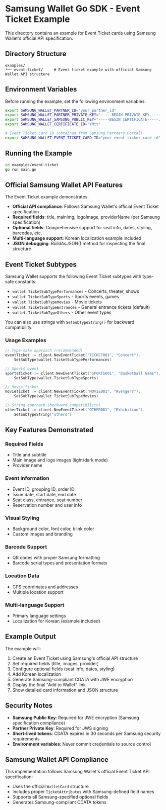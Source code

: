 # Samsung Wallet Go SDK - Event Ticket Example

This directory contains an example for Event Ticket cards using Samsung Wallet's official API specification.

## Directory Structure

```
examples/
└── event-ticket/     # Event ticket example with official Samsung Wallet API structure
```

## Environment Variables

Before running the example, set the following environment variables:

```bash
export SAMSUNG_WALLET_PARTNER_ID="your_partner_id"
export SAMSUNG_WALLET_PARTNER_PRIVATE_KEY="-----BEGIN PRIVATE KEY-----..."
export SAMSUNG_WALLET_SAMSUNG_PUBLIC_KEY="-----BEGIN CERTIFICATE-----..."
export SAMSUNG_WALLET_CERTIFICATE_ID="YMtt"

# Event Ticket Card ID (obtained from Samsung Partners Portal)
export SAMSUNG_WALLET_EVENT_TICKET_CARD_ID="your_event_ticket_card_id"
```

## Running the Example

```bash
cd examples/event-ticket
go run main.go
```

## Official Samsung Wallet API Features

The Event Ticket example demonstrates:

- **Official API compliance**: Follows Samsung Wallet's official Event Ticket specification
- **Required fields**: title, mainImg, logoImage, providerName (per Samsung specification)
- **Optional fields**: Comprehensive support for seat info, dates, styling, barcodes, etc.
- **Multi-language support**: Korean localization example included
- **JSON debugging**: BuildAsJSON() method for inspecting the final structure

## Event Ticket Subtypes

Samsung Wallet supports the following Event Ticket subtypes with type-safe constants:

- `wallet.TicketSubTypePerformances` - Concerts, theater, shows
- `wallet.TicketSubTypeSports` - Sports events, games
- `wallet.TicketSubTypeMovies` - Movie tickets
- `wallet.TicketSubTypeEntrances` - General entrance tickets (default)
- `wallet.TicketSubTypeOthers` - Other event types

You can also use strings with `SetSubTypeString()` for backward compatibility.

### Usage Examples

```go
// Type-safe approach (recommended)
eventTicket := client.NewEventTicket("TICKET001", "Concert").
    SetSubType(wallet.TicketSubTypePerformances)

// Sports event
sportsTicket := client.NewEventTicket("SPORTS001", "Basketball Game").
    SetSubType(wallet.TicketSubTypeSports)

// Movie ticket
movieTicket := client.NewEventTicket("MOVIE001", "Avengers").
    SetSubType(wallet.TicketSubTypeMovies)

// String approach (backward compatibility)
otherTicket := client.NewEventTicket("OTHER001", "Exhibition").
    SetSubTypeString("others")
```

## Key Features Demonstrated

### Required Fields

- Title and subtitle
- Main image and logo images (light/dark mode)
- Provider name

### Event Information

- Event ID, grouping ID, order ID
- Issue date, start date, end date
- Seat class, entrance, seat number
- Reservation number and user info

### Visual Styling

- Background color, font color, blink color
- Custom images and branding

### Barcode Support

- QR codes with proper Samsung formatting
- Barcode serial types and presentation formats

### Location Data

- GPS coordinates and addresses
- Multiple location support

### Multi-language Support

- Primary language settings
- Localization for Korean (example included)

## Example Output

The example will:

1. Create an Event Ticket using Samsung's official API structure
2. Set required fields (title, images, provider)
3. Configure optional fields (seat info, dates, styling)
4. Add Korean localization
5. Generate Samsung-compliant CDATA with JWE encryption
6. Display the final "Add to Wallet" link
7. Show detailed card information and JSON structure

## Security Notes

- **Samsung Public Key**: Required for JWE encryption (Samsung specification compliance)
- **Partner Private Key**: Required for JWS signing
- **Short-lived tokens**: CDATA expires in 30 seconds per Samsung security requirements
- **Environment variables**: Never commit credentials to source control

## Samsung Wallet API Compliance

This implementation follows Samsung Wallet's official Event Ticket API specification:

- Uses the official `WalletCard` structure
- Includes proper `TicketAttributes` with Samsung-defined field names
- Supports all Samsung-specified optional fields
- Generates Samsung-compliant CDATA tokens

